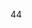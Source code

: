 <!--
 * @Descripttion: 
 * @version: 
 * @Author: sueRimn
 * @Date: 2020-04-18 21:39:58
 * @LastEditors: sueRimn
 * @LastEditTime: 2020-04-18 21:50:30
 -->
44